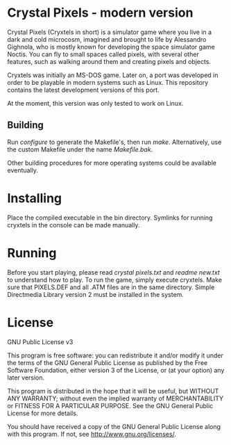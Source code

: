 # Crystal Pixels - modern version

Crystal Pixels (Cryxtels in short) is a simulator game where you live in a dark and cold microcosm, imagined and brought to life by Alessandro Gighnola, who is mostly known for developing the space simulator game Noctis. You can fly to small spaces called pixels, with several other features, such as walking around them and creating pixels and objects.

Cryxtels was initially an MS-DOS game. Later on, a port was developed in order to be playable in modern systems such as Linux. This repository contains the latest development versions of this port.

At the moment, this version was only tested to work on Linux.

## Building

Run *configure* to generate the Makefile's, then run *make*.
Alternatively, use the custom Makefile under the name *Makefile.bak*.

Other building procedures for more operating systems could be available eventually.

# Installing

Place the compiled executable in the bin directory. Symlinks for running cryxtels in the console can be made manually.

# Running

Before you start playing, please read *crystal pixels.txt* and *readme new.txt* to understand how to play.
To run the game, simply execute cryxtels. Make sure that PIXELS.DEF and all .ATM files are in the same directory. Simple Directmedia Library version 2 must be installed in the system.

# License

GNU Public License v3

This program is free software: you can redistribute it and/or modify
it under the terms of the GNU General Public License as published by
the Free Software Foundation, either version 3 of the License, or
(at your option) any later version.

This program is distributed in the hope that it will be useful,
but WITHOUT ANY WARRANTY; without even the implied warranty of
MERCHANTABILITY or FITNESS FOR A PARTICULAR PURPOSE.  See the
GNU General Public License for more details.

You should have received a copy of the GNU General Public License
along with this program.  If not, see <http://www.gnu.org/licenses/>.
